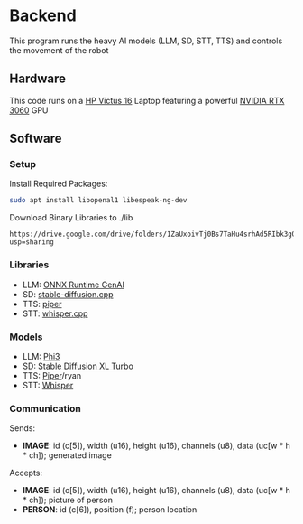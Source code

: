 # Backend
This program runs the heavy AI models (LLM, SD, STT, TTS) and controls the movement of the robot

## Hardware
This code runs on a [HP Victus 16](https://www.hp.com/us-en/shop/mdp/victus/victus-16) Laptop featuring a powerful [NVIDIA RTX 3060](https://www.nvidia.com/en-eu/geforce/graphics-cards/30-series/rtx-3060-3060ti/) GPU

## Software

### Setup

Install Required Packages:
```bash
sudo apt install libopenal1 libespeak-ng-dev
```

Download Binary Libraries to ./lib
```url
https://drive.google.com/drive/folders/1ZaUxoivTj0Bs7TaHu4srhAd5RIbk3g0t?usp=sharing
```

### Libraries
- LLM: [ONNX Runtime GenAI](https://github.com/microsoft/onnxruntime-genai/)
- SD: [stable-diffusion.cpp](https://github.com/leejet/stable-diffusion.cpp)
- TTS: [piper](https://github.com/rhasspy/piper)
- STT: [whisper.cpp](https://github.com/ggerganov/whisper.cpp)

### Models
- LLM: [Phi3](https://huggingface.co/microsoft/Phi-3-mini-4k-instruct-onnx)
- SD: [Stable Diffusion XL Turbo](https://huggingface.co/stabilityai/sdxl-turbo)
- TTS: [Piper](https://huggingface.co/rhasspy/piper-voices/resolve/main/en/en_US/ryan/high/)/ryan
- STT: [Whisper](https://huggingface.co/ggerganov/whisper.cpp/resolve/main/ggml-medium.en-q5_0.bin)

### Communication
Sends:
- **IMAGE**: id (c[5]), width (u16), height (u16), channels (u8), data (uc[w * h * ch]); generated image

Accepts:
- **IMAGE**: id (c[5]), width (u16), height (u16), channels (u8), data (uc[w * h * ch]); picture of person
- **PERSON**: id (c[6]), position (f); person location
